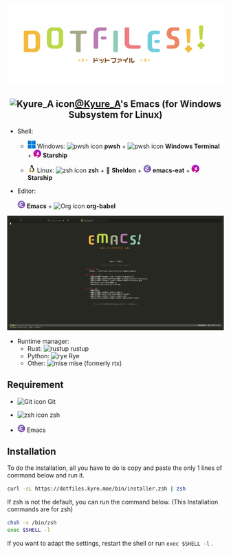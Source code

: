 ![banner](./assets/banner.png)

<div align="center">
	<h2>
		<img alt="Kyure_A icon" width="18px" src="https://kyure-a.github.io/avatar/src/draw_by_melville.jpg"><a href="https://twitter.com/kyureq">@Kyure_A</a>'s Emacs (for Windows Subsystem for Linux)
	</h2>
</div>

- Shell:
	- <img alt="Windows Icon" width="18px" src="https://raw.githubusercontent.com/github/explore/379d49236d826364be968345e0a085d044108cff/topics/windows/windows.png" /> Windows: 
	<img alt="pwsh icon" width="18px" src="https://learn.microsoft.com/ja-jp/powershell/media/index/ps_black_128.svg"> **pwsh** + <img alt="pwsh icon" width="18px" src="https://upload.wikimedia.org/wikipedia/commons/5/51/Windows_Terminal_logo.svg"> **Windows Terminal** + <img alt="Starship icon" width="18px" src="https://raw.githubusercontent.com/starship/starship/master/media/icon.png"> **Starship**
	
	- <img alt="Linux Icon" width="18px" src="https://raw.githubusercontent.com/github/explore/80688e429a7d4ef2fca1e82350fe8e3517d3494d/topics/linux/linux.png" /> Linux: 
	<img alt="zsh icon" width="18px" src="https://www.zsh.org/favicon.ico"> **zsh** + 🐚 **Sheldon** + <img alt="Emacs Icon" width="18px" src="https://raw.githubusercontent.com/github/explore/80688e429a7d4ef2fca1e82350fe8e3517d3494d/topics/emacs/emacs.png" /> **emacs-eat** + <img alt="Starship icon" width="18px" src="https://raw.githubusercontent.com/starship/starship/master/media/icon.png"> **Starship**

- Editor:

  <img alt="Emacs Icon" width="18px" src="https://raw.githubusercontent.com/github/explore/80688e429a7d4ef2fca1e82350fe8e3517d3494d/topics/emacs/emacs.png" /> **Emacs** +   <img alt="Org icon" width="18px" src="https://upload.wikimedia.org/wikipedia/commons/thumb/a/a6/Org-mode-unicorn.svg/1024px-Org-mode-unicorn.svg.png" /> **org-babel**


![Emacs Screen Shot](./assets/emacs_screenshot.png)

- Runtime manager: 
  - Rust: 
  <img alt="rustup" width="18px" src="https://www.rust-lang.org/logos/rust-logo-64x64.png" /> rustup
  - Python: 
  <img alt="rye" width="18px" src="https://github.com/mitsuhiko/rye/raw/main/docs/static/favicon.svg" /> Rye
  - Other: 
  <img alt="mise" width="18px" src="https://github.com/jdx/rtx/raw/main/docs/logo-dark@2x.png" /> mise (formerly rtx)

## Requirement
- <img alt="Git icon" width="18px" src="https://git-scm.com/favicon.ico"> Git
  
- <img alt="zsh icon" width="18px" src="https://www.zsh.org/favicon.ico"> zsh

- <img alt="Emacs Icon" width="18px" src="https://raw.githubusercontent.com/github/explore/80688e429a7d4ef2fca1e82350fe8e3517d3494d/topics/emacs/emacs.png" /> Emacs

## Installation

To do the installation, all you have to do is copy and paste the only 1 lines of command below and run it.

```zsh
curl -sL https://dotfiles.kyre.moe/bin/installer.zsh | zsh
```

If zsh is not the default, you can run the command below. (This Installation commands are for zsh)

```zsh
chsh -s /bin/zsh
exec $SHELL -l
```

If you want to adapt the settings, restart the shell or run `exec $SHELL -l` .
